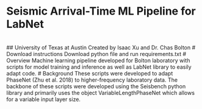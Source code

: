 # Seismic Arrival-Time ML Pipeline for LabNet 
<br>
## University of Texas at Austin
Created by Isaac Xu and Dr. Chas Bolton
# Download instructions
Download python file and run requirements.txt 
# Overview
Machine learning pipeline developed for Bolton laboratory with scripts for model training and inference as well as 
LabNet library to easily adapt code. 
# Background
These scripts were developed to adapt PhaseNet (Zhu et al. 2018) to higher-frequency laboratory data. The backbone
of these scripts were developed using the Seisbench python library and primarily uses the object VariableLengthPhaseNet
which allows for a variable input layer size. 
